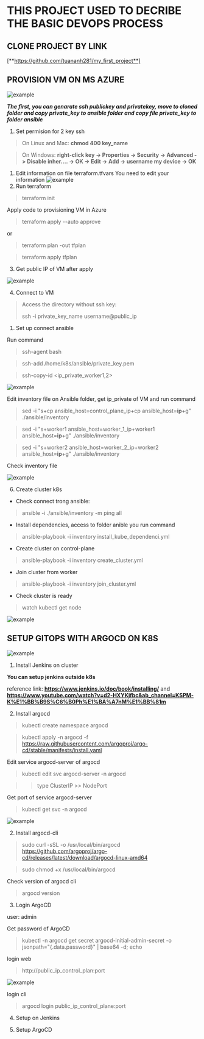 # **THIS PROJECT USED TO DECRIBE THE BASIC DEVOPS PROCESS** 


## **CLONE PROJECT BY LINK**

[**https://github.com/tuananh281/my_first_project**]

## PROVISION VM ON MS AZURE
![example](image_readme/so_do1.png)

***The first, you can genarate ssh publickey and privatekey, move to cloned folder and copy private_key to ansible folder and copy file private_key to folder ansible***

1. Set permision for 2 key ssh
>On Linux and Mac: **chmod 400 key_name** 

>On Windows: **right-click key -> Properties -> Security -> Advanced -> Disable inher.... -> OK -> Edit -> Add -> username my device -> OK** 
1. Edit information on file terraform.tfvars
   You need to edit your information
   ![example](image_readme/edit_tfvars.png)
2. Run terraform
>terraform init

Apply code  to provisioning VM in Azure

>terraform apply --auto approve

or 

>terraform plan -out tfplan

>terraform apply tfplan 

3. Get public IP of VM after apply
   
![example](image_readme/output.png)

4. Connect to VM
>Access the directory without ssh key:</p>
>ssh -i private_key_name username@public_ip

1. Set up connect ansible
   
Run command
>ssh-agent bash

>ssh-add /home/k8s/ansible/private_key.pem

>ssh-copy-id <ip_private_worker1,2>

![example](image_readme/setup_connect_ssh.png)

Edit inventory file on Ansible folder, get ip_private of VM and run command
>sed -i "s+cp ansible_host=control_plane_ip+cp ansible_host=**ip**+g" ./ansible/inventory

>sed -i "s+worker1 ansible_host=worker_1_ip+worker1 ansible_host=**ip**+g" ./ansible/inventory

>sed -i "s+worker2 ansible_host=worker_2_ip+worker2 ansible_host=**ip**+g" ./ansible/inventory

Check inventory file

![example](image_readme/check_inventory.png)

6. Create cluster k8s

- Check connect trong ansible:
>ansible -i ./ansible/inventory -m ping all

- Install dependencies, access to folder anible you run command
>ansible-playbook -i inventory install_kube_dependenci.yml

- Create cluster on control-plane
>ansible-playbook -i inventory create_cluster.yml

- Join cluster from worker
>ansible-playbook -i inventory join_cluster.yml

- Check cluster is ready
>watch kubectl get node

![example](image_readme/check_node.png)

## SETUP GITOPS WITH ARGOCD ON K8S

![example](image_readme/so_do2.png)

1. Install Jenkins on cluster

**You can setup jenkins outside k8s**

reference link: **https://www.jenkins.io/doc/book/installing/** and **https://www.youtube.com/watch?v=d2-HXYKjfbc&ab_channel=KSPM-K%E1%BB%B9S%C6%B0Ph%E1%BA%A7nM%E1%BB%81m**

2. Install argocd
>kubectl create namespace argocd

>kubectl apply -n argocd -f https://raw.githubusercontent.com/argoproj/argo-cd/stable/manifests/install.yaml

Edit service argocd-server of argocd 

>kubectl edit svc argocd-server -n argocd

>>type ClusterIP  >> NodePort

Get port of service argocd-server

>kubectl get svc -n argocd

![example](image_readme/argocd_install.png)

2. Install argocd-cli

>sudo curl -sSL -o /usr/local/bin/argocd https://github.com/argoproj/argo-cd/releases/latest/download/argocd-linux-amd64

>sudo chmod +x /usr/local/bin/argocd

Check version of argocd cli

>argocd version

3. Login ArgoCD

user: admin

Get password of ArgoCD

>kubectl -n argocd get secret argocd-initial-admin-secret -o jsonpath="{.data.password}" | base64 -d; echo

login web
>http://public_ip_control_plan:port

![example](image_readme/argocd_gui.png)

login cli
>argocd login public_ip_control_plane:port

4. Setup on Jenkins

5. Setup ArgoCD






